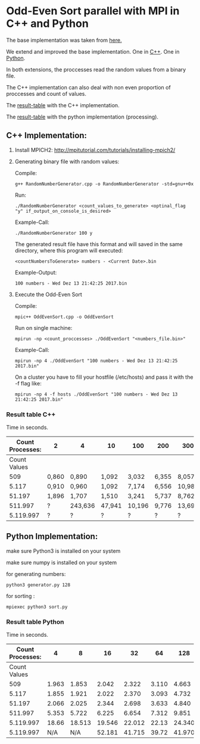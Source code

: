 # Odd-Even Sort parallel with MPI in C++ and Python

The base implementation was taken from [here.](http://cs.umw.edu/~finlayson/class/fall14/cpsc425/notes/18-sorting.html)

We extend and improved the base implementation. One in [C++](#c++_header). One in [Python](#python_header).

In both extensions, the proccesses read the random values from a binary file.

The C++ implementation can also deal with non even proportion of proccesses and count of values.

The [result-table](#header_table_c++) with the C++ implementation.

The [result-table](#header_table_python) with the python implementation (processing).

<a name="c++_header"></a>
## C++ Implementation:

1. Install MPICH2: http://mpitutorial.com/tutorials/installing-mpich2/

2. Generating binary file with random values:

   Compile:
   ```
   g++ RandomNumberGenerator.cpp -o RandomNumberGenerator -std=gnu++0x
   ```
   Run:
   ```
   ./RandomNumberGenerator <count_values_to_generate> <optinal_flag "y" if_output_on_console_is_desired>
   ```
   Example-Call:
   ```
   ./RandomNumberGenerator 100 y
   ```
   The generated result file have this format and will saved in the same directory, where this program will executed:
   ```
   <countNumbersToGenerate> numbers - <Current Date>.bin
   ```
   Example-Output:
   ```
   100 numbers - Wed Dez 13 21:42:25 2017.bin
   ```
3. Execute the Odd-Even Sort
   
   Compile:
   ```
   mpic++ OddEvenSort.cpp -o OddEvenSort
   ```
   Run on single machine:
   ```
   mpirun -np <count_proccesses> ./OddEvenSort "<numbers_file.bin>"
   ```
   Example-Call:
   ```
   mpirun -np 4 ./OddEvenSort "100 numbers - Wed Dez 13 21:42:25 2017.bin"
   ```
   On a cluster you have to fill your hostfile (/etc/hosts) and pass it with the -f flag like:
   ```
   mpirun -np 4 -f hosts ./OddEvenSort "100 numbers - Wed Dez 13 21:42:25 2017.bin"
   ```
<a name="header_table_c++"></a>
### Result table C++

Time in seconds.

| Count Processes: | 2     | 4       | 10     | 100    | 200   | 300    | 400     | 500    |
|------------------|-------|---------|--------|--------|-------|--------|---------|--------|
| Count Values     |       |         |        |        |       |        |         |        |
| 509              | 0,860 | 0,890   | 1,092  | 3,032  | 6,355 | 8,057  | 12,476  | 13,909 |
| 5.117            | 0,910 | 0,960   | 1,092  | 7,174  | 6,556 | 10,984 | 11,779  | 13,161 |
| 51.197           | 1,896 | 1,707   | 1,510  | 3,241  | 5,737 | 8,762  | 10,763  | 13,515 |
| 511.997          | ?     | 243,636 | 47,941 | 10,196 | 9,776 | 13,692 | 15,110  | 19,445 |
| 5.119.997        | ?     | ?       | ?      | ?      | ?     | ?      | 128,571 | 113,09 |

<a name="python_header"></a>
## Python Implementation:

make sure Python3 is installed on your system

make sure numpy is installed on your system

for generating numbers:

```
python3 generator.py 128

```

for sorting :

```
mpiexec python3 sort.py

```

<a name="header_table_python"></a>
### Result table Python

Time in seconds.

| Count Processes: | 4     | 8       | 16     | 32     | 64    | 128    | 256     |
|------------------|-------|---------|--------|--------|-------|--------|---------|
| Count Values     |       |         |        |        |       |        |         |
| 509              | 1.963 | 1.853	 | 2.042  | 2.322  | 3.110 | 4.663  | N/A 	  |
| 5.117            | 1.855 | 1.921	 | 2.022  | 2.370  | 3.093 | 4.732  | 8.909   |
| 51.197           | 2.066 | 2.025	 | 2.344  | 2.698  | 3.633 | 4.840  | 8.478   |
| 511.997          | 5.353 | 5.722	 | 6.225  | 6.654  | 7.312 | 9.851  | 13.817  | 
| 5.119.997        | 18.66 | 18.513	 | 19.546 | 22.012 | 22.13 | 24.340 | 29.714  |
| 5.119.997        | N/A   | N/A	 | 52.181 | 41.715 | 39.72 | 41.970 | 47.170  |
